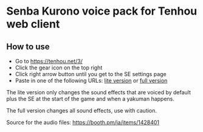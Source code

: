 # Senba Kurono voice pack for Tenhou web client

## How to use

- Go to https://tenhou.net/3/
- Click the gear icon on the top right
- Click right arrow button until you get to the SE settings page
- Paste in one of the following URLs:
[lite version](https://raw.githubusercontent.com/janbo21/senba-voice-pack/main/lite.json)
or 
[full version](https://raw.githubusercontent.com/janbo21/senba-voice-pack/main/full.json)

The lite version only changes the sound effects that are voiced by default plus the SE at the start of the game and when a yakuman happens. 

The full version changes all sound effects, use with caution.

Source for the audio files: https://booth.pm/ja/items/1428401
